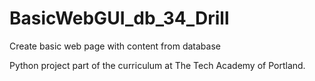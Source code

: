 # BasicWebGUI_db_34_Drill
Create basic web page with content from database

Python project part of the curriculum at The Tech Academy of Portland.
